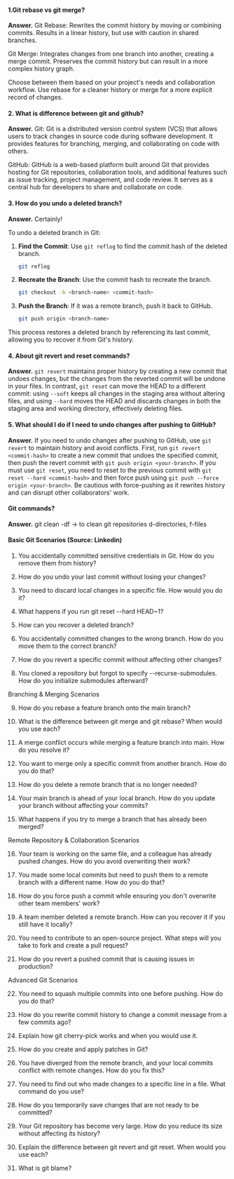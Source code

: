 #### 1.Git rebase vs git merge?
**Answer.** Git Rebase: Rewrites the commit history by moving or combining commits. Results in a linear history, but use with caution in shared branches.

Git Merge: Integrates changes from one branch into another, creating a merge commit. Preserves the commit history but can result in a more complex history graph.

Choose between them based on your project's needs and collaboration workflow. Use rebase for a cleaner history or merge for a more explicit record of changes.

#### 2. What is difference between git and github?
**Answer.** Git: Git is a distributed version control system (VCS) that allows users to track changes in source code during software development. It provides features for branching, merging, and collaborating on code with others.

GitHub: GitHub is a web-based platform built around Git that provides hosting for Git repositories, collaboration tools, and additional features such as issue tracking, project management, and code review. It serves as a central hub for developers to share and collaborate on code.

#### 3. How do you undo a deleted branch?
**Answer.** Certainly!

To undo a deleted branch in Git:

1. **Find the Commit**: Use `git reflog` to find the commit hash of the deleted branch.
   ```bash
   git reflog
   ```

2. **Recreate the Branch**: Use the commit hash to recreate the branch.
   ```bash
   git checkout -b <branch-name> <commit-hash>
   ```

3. **Push the Branch**: If it was a remote branch, push it back to GitHub.
   ```bash
   git push origin <branch-name>
   ```

This process restores a deleted branch by referencing its last commit, allowing you to recover it from Git's history.

#### 4. About git revert and reset commands?
**Answer.** `git revert` maintains proper history by creating a new commit that undoes changes, but the changes from the reverted commit will be undone in your files. 
In contrast, `git reset` can move the HEAD to a different commit: using `--soft` keeps all changes in the staging area without altering files, and using `--hard` moves the HEAD and discards changes in both the staging area and working directory, effectively deleting files.

#### 5. What should I do if I need to undo changes after pushing to GitHub?
**Answer.** If you need to undo changes after pushing to GitHub, use `git revert` to maintain history and avoid conflicts. First, run `git revert <commit-hash>` to create a new commit that undoes the specified commit, then push the revert commit with `git push origin <your-branch>`. If you must use `git reset`, you need to reset to the previous commit with `git reset --hard <commit-hash>` and then force push using `git push --force origin <your-branch>`. Be cautious with force-pushing as it rewrites history and can disrupt other collaborators' work.

#### Git commands?
**Answer.** git clean -df -> to clean git repositories d-directories, f-files

#### Basic Git Scenarios (Source: Linkedin)

1. You accidentally committed sensitive credentials in Git. How do you remove them from history?

2. How do you undo your last commit without losing your changes?

3. You need to discard local changes in a specific file. How would you do it?

4. What happens if you run git reset --hard HEAD~1?

5. How can you recover a deleted branch?

6. You accidentally committed changes to the wrong branch. How do you move them to the correct branch?

7. How do you revert a specific commit without affecting other changes?

8. You cloned a repository but forgot to specify --recurse-submodules. How do you initialize submodules afterward?


Branching & Merging Scenarios

9. How do you rebase a feature branch onto the main branch?

10. What is the difference between git merge and git rebase? When would you use each?

11. A merge conflict occurs while merging a feature branch into main. How do you resolve it?

12. You want to merge only a specific commit from another branch. How do you do that?

13. How do you delete a remote branch that is no longer needed?

14. Your main branch is ahead of your local branch. How do you update your branch without affecting your commits?

15. What happens if you try to merge a branch that has already been merged?


Remote Repository & Collaboration Scenarios

16. Your team is working on the same file, and a colleague has already pushed changes. How do you avoid overwriting their work?

17. You made some local commits but need to push them to a remote branch with a different name. How do you do that?

18. How do you force push a commit while ensuring you don't overwrite other team members' work?

19. A team member deleted a remote branch. How can you recover it if you still have it locally?

20. You need to contribute to an open-source project. What steps will you take to fork and create a pull request?

21. How do you revert a pushed commit that is causing issues in production?

Advanced Git Scenarios

22. You need to squash multiple commits into one before pushing. How do you do that?

23. How do you rewrite commit history to change a commit message from a few commits ago?

24. Explain how git cherry-pick works and when you would use it.

25. How do you create and apply patches in Git?

26. You have diverged from the remote branch, and your local commits conflict with remote changes. How do you fix this?

27. You need to find out who made changes to a specific line in a file. What command do you use?

28. How do you temporarily save changes that are not ready to be committed?

29. Your Git repository has become very large. How do you reduce its size without affecting its history?

30. Explain the difference between git revert and git reset. When would you use each?

31. What is git blame?
